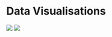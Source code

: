 # Data Visualisations

<img src="C:\Users\grace\Desktop\Uni Stuff\Collabing in Digi Culs\Github desktop\Octopus-Repo\Data Visualisations\Images\Data Vis 1.png">

<img src="C:\Users\grace\Desktop\Uni Stuff\Collabing in Digi Culs\Github desktop\Octopus-Repo\Data Visualisations\Images\Data Vis 2.png">
